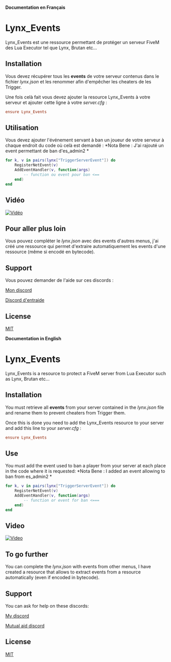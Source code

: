 **Documentation en Français**
# Lynx_Events

Lynx_Events est une ressource permettant de protéger un serveur FiveM des Lua Executor tel que Lynx, Brutan etc...

## Installation

Vous devez récupérer tous les **events** de votre serveur contenus dans le fichier *lynx.json* et les renommer afin d'empêcher les cheaters de les Trigger.

Une fois celà fait vous devez ajouter la resource Lynx_Events à votre serveur et ajouter cette ligne à votre *server.cfg* : 
```cfg
ensure Lynx_Events
```

## Utilisation

Vous devez ajouter l'événement servant à ban un joueur de votre serveur à chaque endroit du code où celà est demandé :
*Nota Bene : J'ai rajouté un event permettant de ban d'es_admin2 *

```lua
for k, v in pairs(lynx["TriggerServerEvent"]) do
    RegisterNetEvent(v)  
    AddEventHandler(v, function(args)
        -- function ou event pour ban <==
    end)
end
```

## Vidéo

[![Vidéo](https://img.youtube.com/vi/qsdB-YhKOJk/0.jpg)](https://www.youtube.com/watch?v=qsdB-YhKOJk)

## Pour aller plus loin

Vous pouvez compléter le *lynx.json* avec des events d'autres menus, j'ai créé une ressource qui permet d'extraire automatiquement les events d'une ressource (même si encodé en bytecode).

## Support

Vous pouvez demander de l'aide sur ces discords :

[Mon discord](https://discord.gg/hEhcEE4)

[Discord d'entraide](https://discord.gg/EzwYgdV)

## License
[MIT](https://choosealicense.com/licenses/mit/)





**Documentation in English**

# Lynx_Events

Lynx_Events is a resource to protect a FiveM server from Lua Executor such as Lynx, Brutan etc...

## Installation

You must retrieve all **events** from your server contained in the *lynx.json* file and rename them to prevent cheaters from Trigger them.

Once this is done you need to add the Lynx_Events resource to your server and add this line to your *server.cfg* : 
```cfg
ensure Lynx_Events
```

## Use

You must add the event used to ban a player from your server at each place in the code where it is requested: 
*Nota Bene : I added an event allowing to ban from es_admin2 *

```lua
for k, v in pairs(lynx["TriggerServerEvent"]) do
    RegisterNetEvent(v)  
    AddEventHandler(v, function(args)
        -- function or event for ban <===
    end)
end
```

## Video

[![Video](https://img.youtube.com/vi/qsdB-YhKOJk/0.jpg)](https://www.youtube.com/watch?v=qsdB-YhKOJk)

## To go further ##

You can complete the *lynx.json* with events from other menus, I have created a resource that allows to extract events from a resource automatically (even if encoded in bytecode).

## Support

You can ask for help on these discords:

[My discord](https://discord.gg/hEhcEE4)

[Mutual aid discord](https://discord.gg/EzwYgdV)

## License
[MIT](https://choosealicense.com/licenses/mit/)
